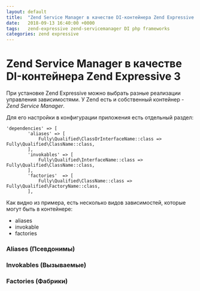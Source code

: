 ```yaml
---
layout: default
title:  "Zend Service Manager в качестве DI-контейнера Zend Expressive 3"
date:   2018-09-13 16:40:00 +0000
tags:   zend-expressive zend-servicemanager DI php frameworks
categories: zend expressive
---
```

# Zend Service Manager в качестве DI-контейнера Zend Expressive 3

При установке Zend Expressive можно выбрать разные реализации управления зависимостями. 
У Zend есть и собственный контейнер - *Zend Service Manager*.

Для его настройки в конфигурации приложения есть отдельный раздел: 
```
'dependencies' => [
        'aliases' => [
            Fully\Qualified\ClassOrInterfaceName::class => Fully\Qualified\ClassName::class,
        ],
        'invokables' => [
            Fully\Qualified\InterfaceName::class => Fully\Qualified\ClassName::class,
        ],
        'factories'  => [
            Fully\Qualified\ClassName::class => Fully\Qualified\FactoryName::class,
        ],
```

Как видно из примера, есть несколько видов зависимостей, которые могут быть в контейнере:
- aliases
- invokable
- factories

### Aliases (Псевдонимы)

### Invokables (Вызываемые)

### Factories (Фабрики)